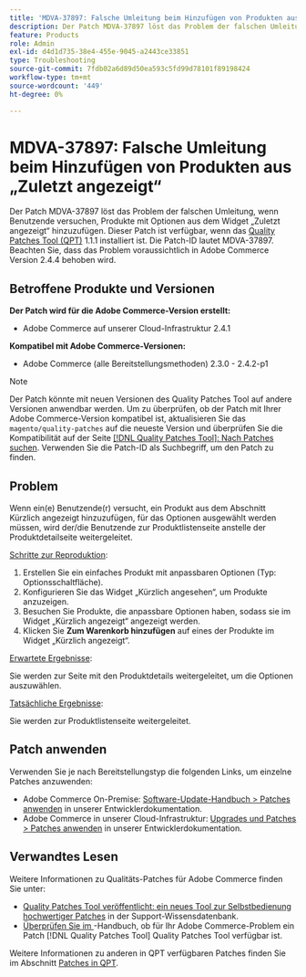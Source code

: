 ```yaml
---
title: 'MDVA-37897: Falsche Umleitung beim Hinzufügen von Produkten aus „Zuletzt angezeigt“'
description: Der Patch MDVA-37897 löst das Problem der falschen Umleitung, wenn Benutzende versuchen, Produkte mit Optionen aus dem Widget „Zuletzt angezeigt“ hinzuzufügen. Dieser Patch ist verfügbar, wenn das [Quality Patches Tool (QPT)](https://experienceleague.adobe.com/de/docs/commerce-operations/tools/quality-patches-tool/quality-patches-tool-to-self-serve-quality-patches) 1.1.1 installiert ist. Die Patch-ID lautet MDVA-37897. Beachten Sie, dass das Problem voraussichtlich in Adobe Commerce Version 2.4.4 behoben wird.
feature: Products
role: Admin
exl-id: d4d1d735-38e4-455e-9045-a2443ce33851
type: Troubleshooting
source-git-commit: 7fdb02a6d89d50ea593c5fd99d78101f89198424
workflow-type: tm+mt
source-wordcount: '449'
ht-degree: 0%

---
```


# MDVA-37897: Falsche Umleitung beim Hinzufügen von Produkten aus „Zuletzt angezeigt“

Der Patch MDVA-37897 löst das Problem der falschen Umleitung, wenn Benutzende versuchen, Produkte mit Optionen aus dem Widget „Zuletzt angezeigt“ hinzuzufügen. Dieser Patch ist verfügbar, wenn das [Quality Patches Tool (QPT)](https://experienceleague.adobe.com/de/docs/commerce-operations/tools/quality-patches-tool/quality-patches-tool-to-self-serve-quality-patches) 1.1.1 installiert ist. Die Patch-ID lautet MDVA-37897. Beachten Sie, dass das Problem voraussichtlich in Adobe Commerce Version 2.4.4 behoben wird.

## Betroffene Produkte und Versionen

**Der Patch wird für die Adobe Commerce-Version erstellt:**

* Adobe Commerce auf unserer Cloud-Infrastruktur 2.4.1

**Kompatibel mit Adobe Commerce-Versionen:**

* Adobe Commerce (alle Bereitstellungsmethoden) 2.3.0 - 2.4.2-p1

>[!NOTE]
>
>Der Patch könnte mit neuen Versionen des Quality Patches Tool auf andere Versionen anwendbar werden. Um zu überprüfen, ob der Patch mit Ihrer Adobe Commerce-Version kompatibel ist, aktualisieren Sie das `magento/quality-patches` auf die neueste Version und überprüfen Sie die Kompatibilität auf der Seite [[!DNL Quality Patches Tool]: Nach Patches suchen](https://experienceleague.adobe.com/de/docs/commerce-operations/tools/quality-patches-tool/quality-patches-tool-to-self-serve-quality-patches). Verwenden Sie die Patch-ID als Suchbegriff, um den Patch zu finden.

## Problem

Wenn ein(e) Benutzende(r) versucht, ein Produkt aus dem Abschnitt Kürzlich angezeigt hinzuzufügen, für das Optionen ausgewählt werden müssen, wird der/die Benutzende zur Produktlistenseite anstelle der Produktdetailseite weitergeleitet.

<u>Schritte zur Reproduktion</u>:

1. Erstellen Sie ein einfaches Produkt mit anpassbaren Optionen (Typ: Optionsschaltfläche).
1. Konfigurieren Sie das Widget „Kürzlich angesehen“, um Produkte anzuzeigen.
1. Besuchen Sie Produkte, die anpassbare Optionen haben, sodass sie im Widget „Kürzlich angezeigt“ angezeigt werden.
1. Klicken Sie **Zum Warenkorb hinzufügen** auf eines der Produkte im Widget „Kürzlich angezeigt“.

<u>Erwartete Ergebnisse</u>:

Sie werden zur Seite mit den Produktdetails weitergeleitet, um die Optionen auszuwählen.

<u>Tatsächliche Ergebnisse</u>:

Sie werden zur Produktlistenseite weitergeleitet.

## Patch anwenden

Verwenden Sie je nach Bereitstellungstyp die folgenden Links, um einzelne Patches anzuwenden:

* Adobe Commerce On-Premise: [Software-Update-Handbuch > Patches anwenden](https://experienceleague.adobe.com/de/docs/commerce-operations/tools/quality-patches-tool/usage) in unserer Entwicklerdokumentation.
* Adobe Commerce in unserer Cloud-Infrastruktur: [Upgrades und Patches > Patches anwenden](https://experienceleague.adobe.com/de/docs/commerce-cloud-service/user-guide/develop/upgrade/apply-patches) in unserer Entwicklerdokumentation.

## Verwandtes Lesen

Weitere Informationen zu Qualitäts-Patches für Adobe Commerce finden Sie unter:

* [Quality Patches Tool veröffentlicht: ein neues Tool zur Selbstbedienung hochwertiger Patches](https://experienceleague.adobe.com/de/docs/commerce-operations/tools/quality-patches-tool/quality-patches-tool-to-self-serve-quality-patches) in der Support-Wissensdatenbank.
* [Überprüfen Sie im &#x200B;](/help/tools/quality-patches-tool/patches-available-in-qpt/check-patch-for-magento-issue-with-magento-quality-patches.md)-Handbuch, ob für Ihr Adobe Commerce-Problem ein Patch [!DNL Quality Patches Tool] Quality Patches Tool verfügbar ist.

Weitere Informationen zu anderen in QPT verfügbaren Patches finden Sie im Abschnitt [Patches in QPT](https://experienceleague.adobe.com/tools/commerce-quality-patches/index.html?lang=de).
